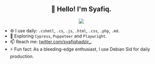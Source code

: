 <h2 align="center">👋 Hello! I'm Syafiq.</h2>

<p align="center"><img src="https://github-readme-stats.vercel.app/api?username=syafiqhadzir&show_icons=true&theme=default" /></p>

- ⚙️ I use daily: `.cshmtl`, `.cs`, `.js`, `.html`, `.css`, `.php`, `.md`.
- 🌱 Exploring `Cypress`, `Puppeteer` and `Playwright`.
- 📫 Reach me: [twitter.com/syafiqhadzir_](https://twitter.com/syafiqhadzir_).
- ⚡️ Fun fact: As a bleeding-edge enthusiast, I use Debian Sid for daily production.
